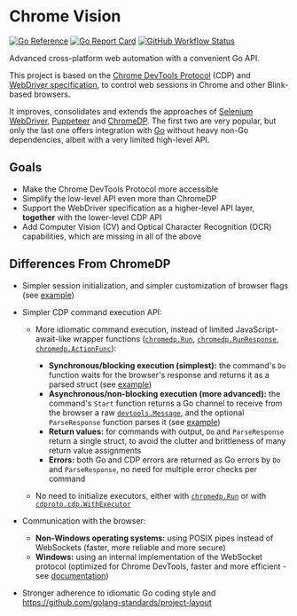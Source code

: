 # Chrome Vision

[![Go Reference](https://pkg.go.dev/badge/github.com/daabr/chrome-vision.svg)](https://pkg.go.dev/github.com/daabr/chrome-vision)
[![Go Report Card](https://goreportcard.com/badge/github.com/daabr/chrome-vision)](https://goreportcard.com/report/github.com/daabr/chrome-vision)
[![GitHub Workflow Status](https://img.shields.io/github/workflow/status/daabr/chrome-vision/Go/main)](https://github.com/daabr/chrome-vision/actions/workflows/go.yml?query=branch:main)

Advanced cross-platform web automation with a convenient Go API.

This project is based on the
[Chrome DevTools Protocol](https://chromedevtools.github.io/devtools-protocol)
(CDP) and
[WebDriver specification](https://w3c.github.io/webdriver/webdriver-spec.html),
to control web sessions in Chrome and other Blink-based browsers.

It improves, consolidates and extends the approaches of
[Selenium WebDriver](https://www.selenium.dev/documentation),
[Puppeteer](https://pptr.dev) and [ChromeDP](https://github.com/chromedp/chromedp).
The first two are very popular, but only the last one offers integration with
[Go](https://golang.org) without heavy non-Go dependencies, albeit with a very
limited high-level API.

## Goals

* Make the Chrome DevTools Protocol more accessible
* Simplify the low-level API even more than ChromeDP
* Support the WebDriver specification as a higher-level API layer,
  **together** with the lower-level CDP API
* Add Computer Vision (CV) and Optical Character Recognition (OCR)
  capabilities, which are missing in all of the above

## Differences From ChromeDP

* Simpler session initialization, and simpler customization of browser flags
  (see [example](./examples/init/main.go))

* Simpler CDP command execution API:

  * More idiomatic command execution, instead of limited JavaScript-await-like
    wrapper functions
    ([`chromedp.Run`](https://pkg.go.dev/github.com/chromedp/chromedp#Run),
    [`chromedp.RunResponse`](https://pkg.go.dev/github.com/chromedp/chromedp#RunResponse),
    [`chromedp.ActionFunc`](https://pkg.go.dev/github.com/chromedp/chromedp#ActionFunc)):
    * **Synchronous/blocking execution (simplest):** the command's `Do`
      function waits for the browser's response and returns it as a parsed
      struct (see [example](./examples/navigation/sync/main.go))
    * **Asynchronous/non-blocking execution (more advanced):** the command's
      `Start` function returns a Go channel to receive from the browser a raw
      [`devtools.Message`](https://pkg.go.dev/github.com/daabr/chrome-vision/pkg/devtools#Message),
      and the optional `ParseResponse` function parses it (see
      [example](./examples/navigation/async/main.go))
    * **Return values:** for commands with output, `Do` and `ParseResponse`
      return a single struct, to avoid the clutter and brittleness of many
      return value assignments
    * **Errors:** both Go and CDP errors are returned as Go errors by `Do` and
      `ParseResponse`, no need for multiple error checks per command

  * No need to initialize executors, either with
    [`chromedp.Run`](https://pkg.go.dev/github.com/chromedp/chromedp#Run) or
    with
    [`cdproto.cdp.WithExecutor`](https://pkg.go.dev/github.com/chromedp/cdproto/cdp#WithExecutor)

* Communication with the browser:
  * **Non-Windows operating systems:** using POSIX pipes instead of WebSockets
    (faster, more reliable and more secure)
  * **Windows:** using an internal implementation of the WebSocket protocol
    (optimized for Chrome DevTools, faster and more efficient - see
    [documentation](https://pkg.go.dev/github.com/daabr/chrome-vision/pkg/websocket))

* Stronger adherence to idiomatic Go coding style and
  <https://github.com/golang-standards/project-layout>
